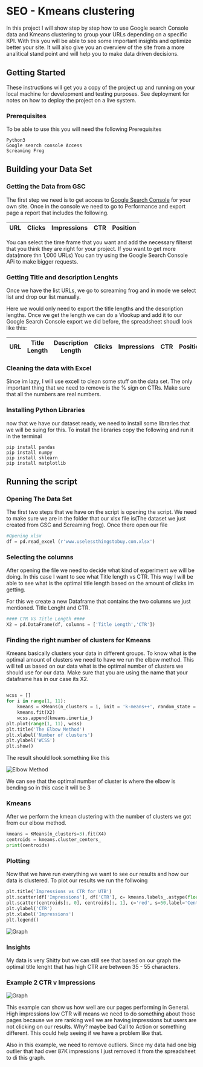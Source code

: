 # SEO - Kmeans clustering 

In this project I will show step by step how to use Google search Console data and Kmeans clustering to group your URLs depending on a specific KPI. With this you will be able to see some important insights and optimize better your site. It will also give you an overview of the site from a more analitical stand point and will help you to make data driven decisions.

## Getting Started

These instructions will get you a copy of the project up and running on your local machine for development and testing purposes. See deployment for notes on how to deploy the project on a live system.

### Prerequisites

To be able to use this you will need the following Prerequisites

```
Python3
Google search console Access
Screaming Frog

```

## Building your Data Set

### Getting the Data from GSC

The first step we need is to get access to [Google Search Console](https://search.google.com/search-console) for your own site.
Once in the console we need to go to Performance and export page a report that includes the following.


| URL | Clicks	| Impressions |CTR	| Position| 
| ----| ------- | ------------| ----| --------|

You can select the time frame that you want and add the necessary filterst that you think they are right for your project.
If you want to get more data(more thn 1,000 URLs) You can try using the Google Search Console APi to make bigger requests.

### Getting Title and description Lenghts

Once we have the list URLs, we go to screaming frog and in mode we select list and drop our list manually.

Here we would only need to export the title lengths and the description lengths. Once we get the length we can do a Vlookup and add it to our Google Search Console export we did before, the spreadsheet shoudl look like this:

| URL | Title Length | Description Length | Clicks	| Impressions |CTR	| Position| 
| ----| ------------ |------------------- | --------| ------------| ----|-------- |

### Cleaning the data with Excel

Since im lazy, I will use excell to clean some stuff on the data set. The only important thing that we need to remove is the % sign on CTRs. Make sure that all the numbers are real numbers.

### Installing Python Libraries

now that we have our dataset ready, we need to install some libraries that we will be suing for this.
To install the libraries copy the following and run it in the terminal

```
pip install pandas
pip install numpy
pip install sklearn
pip install matplotlib
```

## Running the script

### Opening The Data Set

The first two steps that we have on the script is opening the script. We need to make sure we are in the folder that our xlsx file is(The dataset we just created from GSC and Screaming frog). Once there open our file

```python
#Opening xlsx
df = pd.read_excel (r'www.uselessthingstobuy.com.xlsx')

```
### Selecting the columns

After opening the file we need to decide what kind of experiment we will be doing. In this case I want to see what Title length vs CTR. This way I will be able to see what is the optimal title length based on the amount of clicks im getting. 

For this we create a new Dataframe that contains the two columns we just mentioned. Title Lenght and CTR.

```python
#### CTR Vs Title Length ####
X2 = pd.DataFrame(df, columns = ['Title Length','CTR'])

```

### Finding the right number of clusters for Kmeans


Kmeans basically clusters your data in different groups. To know what is the optimal amount of clusters we need to have we run the elbow method. This will tell us based on our data what is the optimal number of clusters we should use for our data. Make sure that you are using the name that your dataframe has in our case its X2.

```python

wcss = []
for i in range(1, 11):
    kmeans = KMeans(n_clusters = i, init = 'k-means++', random_state = 42)
    kmeans.fit(X2)
    wcss.append(kmeans.inertia_)
plt.plot(range(1, 11), wcss)
plt.title('The Elbow Method')
plt.xlabel('Number of clusters')
plt.ylabel('WCSS')
plt.show()

```

The result should look something like this

![Elbow Method](Elbowmethod.png)

We can see that the optimal number of cluster is where the elbow is bending so in this case it will be 3

### Kmeans

After we perform the kmean clustering with the number of clusters we got from our elbow method.

```python
kmeans = KMeans(n_clusters=3).fit(X4)
centroids = kmeans.cluster_centers_
print(centroids)
```

### Plotting

Now that we have run everything we want to see our results and how our data is clustered. To plot our results we run the follwoing

```python
plt.title('Impressions vs CTR for UTB')
plt.scatter(df['Impressions'], df['CTR'], c= kmeans.labels_.astype(float), s=50, alpha=0.5,label = 'URLs')
plt.scatter(centroids[:, 0], centroids[:, 1], c='red', s=50,label='Centroid')
plt.ylabel('CTR')
plt.xlabel('Impressions')
plt.legend()
```

![Graph](CTR-Length.png)


### Insights

My data is very Shitty but we can still see that based on our graph the optimal title lenght that has high CTR are between 35 - 55 characters.


### Example 2 CTR v Impressions

![Graph](CTR-Impressions.png)


This example can show us how well are our pages performing in General. High impressions low CTR will means we need to do something about those pages because we are ranking well we are having impressions but users are not clicking on our results. Why? maybe bad Call to Action or something different. This could help seeing if we have a problem like that.

Also in this example, we need to remove outliers. Since my data had one big outlier that had over 87K impressions I just removed it from the spreadsheet to di this graph.


